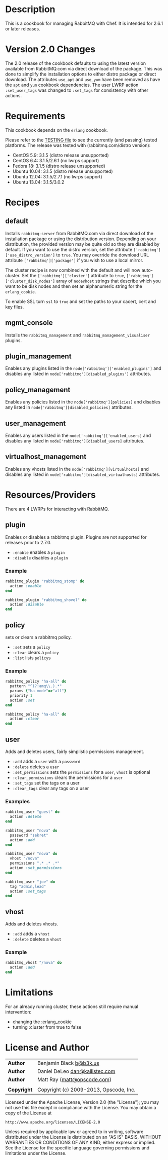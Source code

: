 Description
===========
This is a cookbook for managing RabbitMQ with Chef. It is intended for 2.6.1 or later releases.

Version 2.0 Changes
===================
The 2.0 release of the cookbook defaults to using the latest version available from RabbitMQ.com via direct download of the package. This was done to simplify the installation options to either distro package or direct download. The attributes `use_apt` and `use_yum` have been removed as have the `apt` and `yum` cookbook dependencies. The user LWRP action `:set_user_tags` was changed to `:set_tags` for consistency with other actions.

Requirements
============
This cookbook depends on the `erlang` cookbook.

Please refer to the [TESTING file](TESTING.md) to see the currently (and passing) tested platforms. The release was tested with (rabbitmq.com/distro version):
* CentOS 5.9: 3.1.5 (distro release unsupported)
* CentOS 6.4: 3.1.5/2.6.1 (no lwrps support)
* Fedora 18: 3.1.5 (distro release unsupported)
* Ubuntu 10.04: 3.1.5 (distro release unsupported)
* Ubuntu 12.04: 3.1.5/2.7.1 (no lwrps support)
* Ubuntu 13.04: 3.1.5/3.0.2

Recipes
=======
default
-------
Installs `rabbitmq-server` from RabbitMQ.com via direct download of the installation package or using the distribution version. Depending on your distribution, the provided version may be quite old so they are disabled by default. If you want to use the distro version, set the attribute `['rabbitmq']['use_distro_version']` to `true`. You may override the download URL attribute `['rabbitmq']['package']` if you wish to use a local mirror.

The cluster recipe is now combined with the default and will now auto-cluster. Set the `['rabbitmq']['cluster']` attribute to `true`, `['rabbitmq']['cluster_disk_nodes']` array of `node@host` strings that describe which you want to be disk nodes and then set an alphanumeric string for the `erlang_cookie`.

To enable SSL turn `ssl` to `true` and set the paths to your cacert, cert and key files.

mgmt_console
------------
Installs the `rabbitmq_management` and `rabbitmq_management_visualiser` plugins.

plugin_management
------------
Enables any plugins listed in the `node['rabbitmq']['enabled_plugins']` and disables any listed in `node['rabbitmq'][disabled_plugins']` attributes.

policy_management
------------
Enables any policies listed in the `node['rabbitmq'][policies]` and disables any listed in `node['rabbitmq'][disabled_policies]` attributes.

user_management
------------
Enables any users listed in the `node['rabbitmq']['enabled_users]` and disables any listed in `node['rabbitmq'][disabled_users]` attributes.

virtualhost_management
------------
Enables any vhosts listed in the `node['rabbitmq'][virtualhosts]` and disables any listed in `node['rabbitmq'][disabled_virtualhosts]` attributes.

Resources/Providers
===================
There are 4 LWRPs for interacting with RabbitMQ.

plugin
-----
Enables or disables a rabbitmq plugin. Plugins are not supported for releases prior to 2.7.0.

- `:enable` enables a `plugin`
- `:disable` disables a `plugin`

### Example
``` ruby
rabbitmq_plugin "rabbitmq_stomp" do
  action :enable
end

rabbitmq_plugin "rabbitmq_shovel" do
  action :disable
end
```

policy
-----
sets or clears a rabbitmq policy.

- `:set` sets a `policy`
- `:clear` clears a `policy`
- `:list` lists `policy`s

### Example
``` ruby
rabbitmq_policy "ha-all" do
  pattern "^(?!amq\\.).*"
  params {"ha-mode"=>"all"}
  priority 1
  action :set
end

rabbitmq_policy "ha-all" do
  action :clear
end
```

user
----
Adds and deletes users, fairly simplistic permissions management.

- `:add` adds a `user` with a `password`
- `:delete` deletes a `user`
- `:set_permissions` sets the `permissions` for a `user`, `vhost` is optional
- `:clear_permissions` clears the permissions for a `user`
- `:set_tags` set the tags on a user
- `:clear_tags` clear any tags on a user

### Examples
``` ruby
rabbitmq_user "guest" do
  action :delete
end

rabbitmq_user "nova" do
  password "sekret"
  action :add
end

rabbitmq_user "nova" do
  vhost "/nova"
  permissions ".* .* .*"
  action :set_permissions
end

rabbitmq_user "joe" do
  tag "admin,lead"
  action :set_tags
end
```

vhost
-----
Adds and deletes vhosts.

- `:add` adds a `vhost`
- `:delete` deletes a `vhost`

### Example
``` ruby
rabbitmq_vhost "/nova" do
  action :add
end
```

Limitations
===========
For an already running cluster, these actions still require manual intervention:
- changing the :erlang_cookie
- turning :cluster from true to false

License and Author
==================

|                      |                                        |
|:---------------------|:---------------------------------------|
| **Author**           | Benjamin Black <b@b3k.us>              |
| **Author**           | Daniel DeLeo <dan@kallistec.com>       |
| **Author**           | Matt Ray (<matt@opscode.com>)          |
|                      |                                        |
| **Copyright**        | Copyright (c) 2009-2013, Opscode, Inc. |

Licensed under the Apache License, Version 2.0 (the "License");
you may not use this file except in compliance with the License.
You may obtain a copy of the License at

    http://www.apache.org/licenses/LICENSE-2.0

Unless required by applicable law or agreed to in writing, software
distributed under the License is distributed on an "AS IS" BASIS,
WITHOUT WARRANTIES OR CONDITIONS OF ANY KIND, either express or implied.
See the License for the specific language governing permissions and
limitations under the License.
